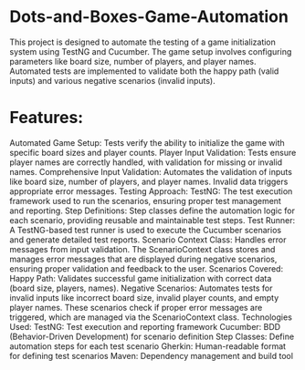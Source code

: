 # Dots-and-Boxes-Game-Automation
This project is designed to automate the testing of a game initialization system using TestNG and Cucumber. The game setup involves configuring parameters like board size, number of players, and player names. Automated tests are implemented to validate both the happy path (valid inputs) and various negative scenarios (invalid inputs).

# Features:
Automated Game Setup: Tests verify the ability to initialize the game with specific board sizes and player counts.
Player Input Validation: Tests ensure player names are correctly handled, with validation for missing or invalid names.
Comprehensive Input Validation: Automates the validation of inputs like board size, number of players, and player names. Invalid data triggers appropriate error messages.
Testing Approach:
TestNG: The test execution framework used to run the scenarios, ensuring proper test management and reporting.
Step Definitions: Step classes define the automation logic for each scenario, providing reusable and maintainable test steps.
Test Runner: A TestNG-based test runner is used to execute the Cucumber scenarios and generate detailed test reports.
Scenario Context Class: Handles error messages from input validation. The ScenarioContext class stores and manages error messages that are displayed during negative scenarios, ensuring proper validation and feedback to the user.
Scenarios Covered:
Happy Path: Validates successful game initialization with correct data (board size, players, names).
Negative Scenarios: Automates tests for invalid inputs like incorrect board size, invalid player counts, and empty player names. These scenarios check if proper error messages are triggered, which are managed via the ScenarioContext class.
Technologies Used:
TestNG: Test execution and reporting framework
Cucumber: BDD (Behavior-Driven Development) for scenario definition
Step Classes: Define automation steps for each test scenario
Gherkin: Human-readable format for defining test scenarios
Maven: Dependency management and build tool
